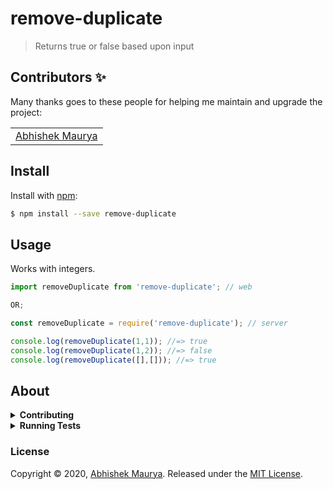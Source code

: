 # remove-duplicate

> Returns true or false based upon input


## Contributors ✨

Many thanks goes to these people for helping me maintain and upgrade the project:

<!-- ALL-CONTRIBUTORS-LIST:START - Do not remove or modify this section -->
<!-- prettier-ignore-start -->
<!-- markdownlint-disable -->
<table>
  <tr>
    <td align="center"><a href="https://github.com/xpressabhi">Abhishek Maurya</a></td>
  </tr>
</table>

<!-- markdownlint-enable -->
<!-- prettier-ignore-end -->
<!-- ALL-CONTRIBUTORS-LIST:END -->

## Install

Install with [npm](https://www.npmjs.com/):

```sh
$ npm install --save remove-duplicate
```

## Usage

Works with integers.


```js
import removeDuplicate from 'remove-duplicate'; // web

OR;

const removeDuplicate = require('remove-duplicate'); // server

console.log(removeDuplicate(1,1)); //=> true
console.log(removeDuplicate(1,2)); //=> false
console.log(removeDuplicate([],[])); //=> true

```

## About

<details>
<summary><strong>Contributing</strong></summary>

Pull requests and stars are always welcome. For bugs and feature requests, [please create an issue](../../issues/new).

</details>

<details>
<summary><strong>Running Tests</strong></summary>

Running and reviewing unit tests is a great way to get familiarized with a library and its API. You can install dependencies and run tests with the following command:

```sh
$ npm install && npm test
```

</details>

### License

Copyright © 2020, [Abhishek Maurya](https://github.com/xpressabhi).
Released under the [MIT License](https://github.com/xpressabhi/is-same/blob/master/LICENSE.md).

